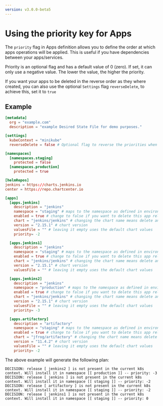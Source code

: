 ```yaml
---
version: v3.0.0-beta5
---
```


# Using the priority key for Apps

The `priority` flag in Apps definition allows you to define the order at which apps operations will be applied. This is useful if you have dependencies between your apps/services.

Priority is an optional flag and has a default value of 0 (zero). If set, it can only use a negative value. The lower the value, the higher the priority.

If you want your apps to be deleted in the reverse order as they where created, you can also use the optional `Settings` flag `reverseDelete`, to achieve this, set it to `true`

## Example

```toml
[metadata]
  org = "example.com"
  description = "example Desired State File for demo purposes."

[settings]
  kubeContext = "minikube"
  reverseDelete = false # Optional flag to reverse the priorities when deleting

[namespaces]
  [namespaces.staging]
    protected = false
  [namespaces.production]
    protected = true

[helmRepos]
jenkins = https://charts.jenkins.io
center = https://repo.chartcenter.io

[apps]
  [apps.jenkins]
    description = "jenkins"
    namespace = "staging" # maps to the namespace as defined in environments above
    enabled = true # change to false if you want to delete this app release [empty = false]
    chart = "jenkins/jenkins" # changing the chart name means delete and recreate this chart
    version = "2.15.1" # chart version
    valuesFile = "" # leaving it empty uses the default chart values
    priority= -2

  [apps.jenkins1]
    description = "jenkins"
    namespace = "staging" # maps to the namespace as defined in environments above
    enabled = true # change to false if you want to delete this app release [empty = false]
    chart = "jenkins/jenkins" # changing the chart name means delete and recreate this chart
    version = "2.15.1" # chart version
    valuesFile = "" # leaving it empty uses the default chart values

  [apps.jenkins2]
    description = "jenkins"
    namespace = "production" # maps to the namespace as defined in environments above
    enabled = true # change to false if you want to delete this app release [empty = false]
    chart = "jenkins/jenkins" # changing the chart name means delete and recreate this chart
    version = "2.15.1" # chart version
    valuesFile = "" # leaving it empty uses the default chart values
    priority= -3

  [apps.artifactory]
    description = "artifactory"
    namespace = "staging" # maps to the namespace as defined in environments above
    enabled = true # change to false if you want to delete this app release [empty = false]
    chart = "jfrog/artifactory" # changing the chart name means delete and recreate this chart
    version = "11.4.2" # chart version
    valuesFile = "" # leaving it empty uses the default chart values
    priority= -2
```

The above example will generate the following plan:

```console
DECISION: release [ jenkins2 ] is not present in the current k8s context. Will install it in namespace [[ production ]] -- priority: -3
DECISION: release [ jenkins ] is not present in the current k8s context. Will install it in namespace [[ staging ]] -- priority: -2
DECISION: release [ artifactory ] is not present in the current k8s context. Will install it in namespace [[ staging ]] -- priority: -2
DECISION: release [ jenkins1 ] is not present in the current k8s context. Will install it in namespace [[ staging ]] -- priority: 0
```
